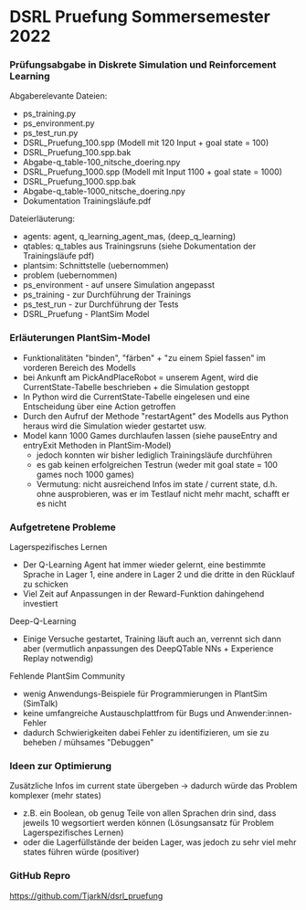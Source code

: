 # DSRL Pruefung Sommersemester 2022

### Prüfungsabgabe in Diskrete Simulation und Reinforcement Learning

Abgaberelevante Dateien:
- ps_training.py
- ps_environment.py
- ps_test_run.py
- DSRL_Pruefung_100.spp (Modell mit 120 Input + goal state = 100)
- DSRL_Pruefung_100.spp.bak
- Abgabe-q_table-100_nitsche_doering.npy
- DSRL_Pruefung_1000.spp (Modell mit Input 1100 + goal state = 1000)
- DSRL_Pruefung_1000.spp.bak
- Abgabe-q_table-1000_nitsche_doering.npy
- Dokumentation Trainingsläufe.pdf

Dateierläuterung:

- agents: agent, q_learning_agent_mas, (deep_q_learning)
- qtables: q_tables aus Trainingsruns (siehe Dokumentation der Trainingsläufe pdf)
- plantsim: Schnittstelle (uebernommen)
- problem (uebernommen)
- ps_environment - auf unsere Simulation angepasst
- ps_training - zur Durchführung der Trainings
- ps_test_run - zur Durchführung der Tests
- DSRL_Pruefung - PlantSim Model

### Erläuterungen PlantSim-Model
- Funktionalitäten "binden", "färben" + "zu einem Spiel fassen" im vorderen Bereich des Modells
- bei Ankunft am PickAndPlaceRobot = unserem Agent, wird die CurrentState-Tabelle beschrieben + die Simulation gestoppt
- In Python wird die CurrentState-Tabelle eingelesen und eine Entscheidung über eine Action getroffen 
- Durch den Aufruf der Methode "restartAgent" des Modells aus Python heraus wird die Simulation wieder gestartet usw.
- Model kann 1000 Games durchlaufen lassen (siehe pauseEntry and entryExit Methoden in PlantSim-Model)
  - jedoch konnten wir bisher lediglich Trainingsläufe durchführen
  - es gab keinen erfolgreichen Testrun (weder mit goal state = 100 games noch 1000 games) 
  - Vermutung: nicht ausreichend Infos im state / current state, d.h. ohne ausprobieren, was er im Testlauf nicht mehr macht, schafft er es nicht

### Aufgetretene Probleme

Lagerspezifisches Lernen

- Der Q-Learning Agent hat immer wieder gelernt, eine bestimmte Sprache in Lager 1, eine andere in Lager 2 und die dritte in den Rücklauf zu schicken
- Viel Zeit auf Anpassungen in der Reward-Funktion dahingehend investiert

Deep-Q-Learning
- Einige Versuche gestartet, Training läuft auch an, verrennt sich dann aber (vermutlich anpassungen des DeepQTable NNs + Experience Replay notwendig)

Fehlende PlantSim Community
- wenig Anwendungs-Beispiele für Programmierungen in PlantSim (SimTalk)
- keine umfangreiche Austauschplattfrom für Bugs und Anwender:innen-Fehler
- dadurch Schwierigkeiten dabei Fehler zu identifizieren, um sie zu beheben / mühsames "Debuggen"

### Ideen zur Optimierung

Zusätzliche Infos im current state übergeben → dadurch würde das Problem komplexer (mehr states)
- z.B. ein Boolean, ob genug Teile von allen Sprachen drin sind, dass jeweils 10 wegsortiert werden können (Lösungsansatz für Problem Lagerspezifisches Lernen)
- oder die Lagerfüllstände der beiden Lager, was jedoch zu sehr viel mehr states führen würde (positiver)

### GitHub Repro
https://github.com/TjarkN/dsrl_pruefung 